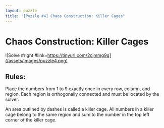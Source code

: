 ```yaml
---
layout: puzzle
title: "[Puzzle #4] Chaos Construction: Killer Cages"
---
```


# Chaos Construction: Killer Cages

![Solve #right #link=https://tinyurl.com/2cjmmg9g](/assets/images/puzzle4.png)

## Rules:

Place the numbers from 1 to 9 exactly once in every row, column, and region. Each region is orthogonally connected and must be located by the solver.

An area outlined by dashes is called a killer cage. All numbers in a killer cage belong to the same region and sum to the number in the top left corner of the killer cage. 